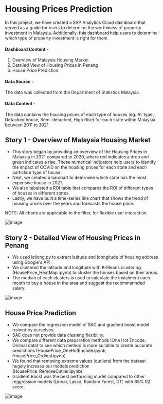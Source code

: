 # Housing Prices Prediction
In this project, we have created a SAP Analytics Cloud dashboard that served as a guide for users to determine the worthiness of property investment in Malaysia. 
Additionally, this dashboard help users to determine which type of property investment is right for them. 

#### Dashboard Content - 
1. Overview of Malaysia Housing Market
2. Detailed View of Housing Prices in Penang
3. House Price Prediction

#### Data Source - 

The data was collected from the Department of Statistics Malaysia. 

#### Data Content -

The data contains the housing prices of each type of houses (eg. All type, Detached house, Semi-detached, High Rise) for each state within Malaysia between 2011 to 2021.


## Story 1 - Overview of Malaysia Housing Market
<ul>
  <li> This story began by providing an overview of the Housing Prices in Malaysia in 2021 compared to 2020, where red indicates a drop and green indicates a rise. These numerical indicators help users to identify the impact of COVID on the housing prices for each state and each particlaur type of house. 
</li> 
  <li> Next, we created a barchart to determine which state has the most expensive house in 2021.
</li> 
  <li> We also tabulated a ROI table that compares the ROI of different types of houses in different states. 
</li>
  <li> Lastly, we have built a time-series line chart that shows the trend of housing prices over the years and forecasts the house price.
</li>
</ul>

NOTE: All charts are applicable to the filter, for flexible user interaction.

![image](https://user-images.githubusercontent.com/55709960/157467296-162760c0-b788-43db-a742-0e748148029d.png)

## Story 2 - Detailed View of Housing Prices in Penang
<ul>
  <li>We used latlong.py to extract latitude and lonngitude of housing address using Google's API. 
</li>
  <li>We clustered the latitude and longitude with K-Means clustering (HousePrice_HeatMap.ipynb) to cluster the houses based on their areas.
</li>
  <li>The median of each clusters is used to calculate the instalment each month to buy a house in the area and suggest the recommennded salary.
</li>
</ul>

![image](https://user-images.githubusercontent.com/55709960/157468021-6f23eee2-5e0f-44b4-95a2-ebd0063e23a2.png)

## House Price Prediction
<ul>
  <li>We compare the regression model of SAC and gradient boost model trained by ourselves.
</li>
  <li>SAC does not provide data cleaning flexibility. 
</li>
  <li>We compare different data preparation methods (One Hot Encode, Ordinal data) to see which method is more suitable to create accurate predictions (HousePrice_OneHotEncode.ipynb, HousePrice_Ordinal.ipynb). 
</li>
  <li>We found that removing extreme values (outliers) from the dataset hugely increase our models prediction (HousePrice_RemoveOutlier.ipynb). 
</li>
  <li>Gradient Boost was the best performing model compared to other reggression models (Linear, Lasso, Random Forest, DT) with 85% R2 score.
</li>
</ul>

![image](https://user-images.githubusercontent.com/55709960/157468791-a8e5f4d8-24a8-402b-be47-c2709381339b.png)

